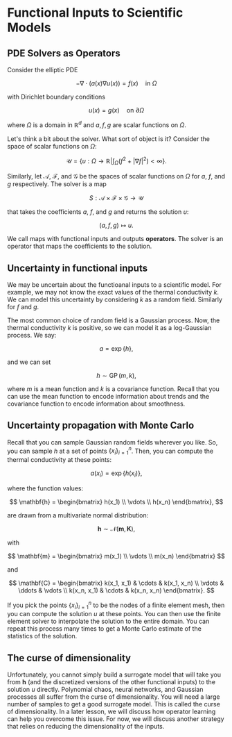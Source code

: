 # Functional Inputs to Scientific Models

## PDE Solvers as Operators

Consider the elliptic PDE

$$
-\nabla \cdot (a(x) \nabla u(x)) = f(x) \quad \text{in } \Omega
$$

with Dirichlet boundary conditions

$$
u(x) = g(x) \quad \text{on } \partial \Omega
$$

where $\Omega$ is a domain in $\mathbb{R}^d$ and $a, f, g$ are scalar functions on $\Omega$.

Let's think a bit about the solver.
What sort of object is it?
Consider the space of scalar functions on $\Omega$:

$$
\mathcal{U} = \left\{ u: \Omega \to \mathbb{R} | \int_\Omega \left(f^2 + |\nabla f|^2\right) < \infty \right\}.
$$

Similarly, let $\mathcal{A}$, $\mathcal{F}$, and $\mathcal{G}$ be the spaces of scalar functions on $\Omega$ for $a$, $f$, and $g$ respectively.
The solver is a map

$$
S: \mathcal{A} \times \mathcal{F} \times \mathcal{G} \to \mathcal{U}
$$

that takes the coefficients $a$, $f$, and $g$ and returns the solution $u$:

$$
(a, f, g) \mapsto u.
$$

We call maps with functional inputs and outputs **operators**.
The solver is an operator that maps the coefficients to the solution.

## Uncertainty in functional inputs

We may be uncertain about the functioanal inputs to a scientific model.
For example, we may not know the exact values of the thermal conductivity $k$.
We can model this uncertainty by considering $k$ as a random field.
Similarly for $f$ and $g$.

The most common choice of random field is a Gaussian process.
Now, the thermal conductivity $k$ is positive, so we can model it as a log-Gaussian process.
We say:

$$
a = \exp\{h\},
$$

and we can set

$$
h \sim \operatorname{GP}(m, k),
$$

where $m$ is a mean function and $k$ is a covariance function.
Recall that you can use the mean function to encode information about trends and the covariance function to encode information about smoothness.

## Uncertainty propagation with Monte Carlo

Recall that you can sample Gaussian random fields wherever you like.
So, you can sample $h$ at a set of points $\{x_i\}_{i=1}^n$.
Then, you can compute the thermal conductivity at these points:

$$
a(x_i) = \exp\{h(x_i)\},
$$

where the function values:

$$
\mathbf{h} = \begin{bmatrix} h(x_1) \\ \vdots \\ h(x_n) \end{bmatrix},
$$

are drawn from a multivariate normal distribution:

$$
\mathbf{h} \sim \mathcal{N}(\mathbf{m}, \mathbf{K}),
$$

with 

$$
\mathbf{m} = \begin{bmatrix} m(x_1) \\ \vdots \\ m(x_n) \end{bmatrix}
$$

and

$$
\mathbf{C} = \begin{bmatrix} k(x_1, x_1) & \cdots & k(x_1, x_n) \\ \vdots & \ddots & \vdots \\ k(x_n, x_1) & \cdots & k(x_n, x_n) \end{bmatrix}.
$$

If you pick the points $\{x_i\}_{i=1}^n$ to be the nodes of a finite element mesh, then you can compute the solution $u$ at these points.
You can then use the finite element solver to interpolate the solution to the entire domain.
You can repeat this process many times to get a Monte Carlo estimate of the statistics of the solution.

## The curse of dimensionality

Unfortunately, you cannot simply build a surrogate model that will take you from $\mathbf{h}$ (and the discretized versions of the other functional inputs) to the solution $u$ directly.
Polynomial chaos, neural networks, and Gaussian processes all suffer from the curse of dimensionality.
You will need a large number of samples to get a good surrogate model.
This is called the curse of dimensionality.
In a later lesson, we will discuss how operator learning can help you overcome this issue.
For now, we will discuss another strategy that relies on reducing the dimensionality of the inputs.